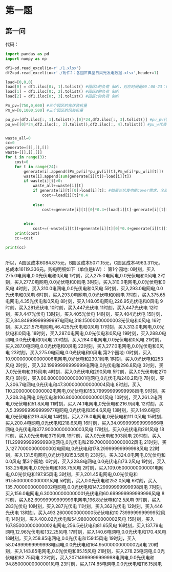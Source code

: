 # 第一题
## 第一问
代码：
```py
import pandas as pd
import numpy as np

df1=pd.read_excel(io=r'./1.xlsx')
df2=pd.read_excel(io=r'./附件2：各园区典型日风光发电数据.xlsx',header=1)

load=[0,0,0]
load[0] = df1.iloc[0:, 1].tolist() #园区A的负荷（kW），对应时间是00：00-23：00
load[1] = df1.iloc[0:, 2].tolist() #园区B的负荷（kW）
load[2] = df1.iloc[0:, 3].tolist() #园区c的负荷（kW）

Pm_pv=[750,0,600] #三个园区的光伏装机量
Pm_w=[0,1000,500] #三个园区的风装机量

pu_pv=[df2.iloc[:, 1].tolist(),[0]*24,df2.iloc[:, 3].tolist()] #pu_pv代表三个园区的光伏出力系数
pu_w=[[0]*24,df2.iloc[:, 2].tolist(),df2.iloc[:, 4].tolist()] #pu_w代表园区的风电出力系数


waste_all=0
cc=0
generate=[[],[],[]]
waste=[[],[],[]]
for i in range(3):
    cost=0
    for t in range(24):
        generate[i].append([Pm_pv[i]*pu_pv[i][t],Pm_w[i]*pu_w[i][t]])
        waste[i].append(sum(generate[i][t])-load[i][t])
        if waste[i][t]>0:
            waste_all+=waste[i][t]
            if generate[i][t][0]>load[i][t]: #如果光伏发电能cover需求，全部买光电
                cost+=load[i][t]*0.4
    
            else:
                cost+=generate[i][t][0]*0.4+(load[i][t]-generate[i][t][0])*0.5
                
            
        else:
            cost+=(-waste[i][t])+generate[i][t][0]*0.4+generate[i][t][1]*0.5 #从电网买电
    print(cost)
    cc+=cost

print(cc)
         
```

所以，A园区成本6084.875元，B园区成本5071.15元，C园区成本4963.311元。总成本16119.336元。购电明细如下（单位是kW）：
第1个园地:
   0时刻，买入275.0电网电,0.0光伏电和0风电
   1时刻，买入275.0电网电,0.0光伏电和0风电
   2时刻，买入277.0电网电,0.0光伏电和0风电
   3时刻，买入310.0电网电,0.0光伏电和0风电
   4时刻，买入310.0电网电,0.0光伏电和0风电
   5时刻，买入293.0电网电,0.0光伏电和0风电
   6时刻，买入293.0电网电,0.0光伏电和0风电
   7时刻，买入375.65电网电,4.35光伏电和0风电
   8时刻，买入148.05电网电,226.95光伏电和0风电
   9时刻，买入281光伏电
   10时刻，买入447光伏电
   11时刻，买入447光伏电
   12时刻，买入447光伏电
   13时刻，买入405光伏电
   14时刻，买入404光伏电
   15时刻，买入84.84999999999997电网电,318.15000000000003光伏电和0风电
   16时刻，买入221.575电网电,46.425光伏电和0风电
   17时刻，买入313.0电网电,0.0光伏电和0风电
   18时刻，买入287.0电网电,0.0光伏电和0风电
   19时刻，买入288.0电网电,0.0光伏电和0风电
   20时刻，买入284.0电网电,0.0光伏电和0风电
   21时刻，买入287.0电网电,0.0光伏电和0风电
   22时刻，买入277.0电网电,0.0光伏电和0风电
   23时刻，买入275.0电网电,0.0光伏电和0风电
第2个园地:
   0时刻，买入10.900000000000006电网电,0光伏电和230.1风电
   1时刻，买入0光伏电和253风电
   2时刻，买入32.19999999999999电网电,0光伏电和296.8风电
   3时刻，买入0光伏电和315风电
   4时刻，买入0光伏电和290风电
   5时刻，买入0光伏电和270风电
   6时刻，买入66.80000000000001电网电,0光伏电和240.2风电
   7时刻，买入306.7电网电,0光伏电和47.300000000000004风电
   8时刻，买入110.20000000000002电网电,0光伏电和153.79999999999998风电
   9时刻，买入208.2电网电,0光伏电和106.80000000000001风电
   10时刻，买入261.2电网电,0光伏电和51.8风电
   11时刻，买入74.1电网电,0光伏电和216.9风电
   12时刻，买入5.399999999999977电网电,0光伏电和354.6风电
   13时刻，买入149.6电网电,0光伏电和219.4风电
   14时刻，买入278.0电网电,0光伏电和111.0风电
   15时刻，买入200.4电网电,0光伏电和218.6风电
   16时刻，买入34.099999999999966电网电,0光伏电和377.90000000000003风电
   17时刻，买入0光伏电和291风电
   18时刻，买入0光伏电和379风电
   19时刻，买入0光伏电和303风电
   20时刻，买入111.29999999999998电网电,0光伏电和219.70000000000002风电
   21时刻，买入127.70000000000002电网电,0光伏电和178.29999999999998风电
   22时刻，买入131.5电网电,0光伏电和153.5风电
   23时刻，买入324.0电网电,0光伏电和0.0风电
第3个园地:
   0时刻，买入228.8电网电,0.0光伏电和73.2风电
   1时刻，买入183.25电网电,0.0光伏电和108.75风电
   2时刻，买入109.05000000000001电网电,0.0光伏电和197.95风电
   3时刻，买入201.45电网电,0.0光伏电和91.55000000000001风电
   5时刻，买入0.0光伏电和252.0风电
   6时刻，买入135.70000000000002电网电,0.0光伏电和147.29999999999998风电
   7时刻，买入156.0电网电,6.300000000000001光伏电和60.699999999999996风电
   8时刻，买入82.69999999999999电网电,196.8光伏电和12.5风电
   9时刻，买入283光伏电
   10时刻，买入287光伏电
   11时刻，买入362光伏电
   12时刻，买入446光伏电
   13时刻，买入493.26000000000005光伏电和10.739999999999952风电
   14时刻，买入400.02光伏电和54.98000000000002风电
   15时刻，买入167.85000000000002电网电,256.5光伏电和81.65风电
   16时刻，买入137.79电网电,12.96光伏电和132.25风电
   17时刻，买入140.6电网电,0.0光伏电和170.4风电
   18时刻，买入258.85电网电,0.0光伏电和159.15风电
   19时刻，买入58.04999999999998电网电,0.0光伏电和164.95000000000002风电
   20时刻，买入143.85电网电,0.0光伏电和85.15风电
   21时刻，买入278.25电网电,0.0光伏电和82.75风电
   22时刻，买入207.14999999999998电网电,0.0光伏电和94.85000000000001风电
   23时刻，买入174.85电网电,0.0光伏电和116.15风电
